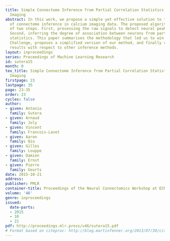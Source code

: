 ```yaml
---
title: Simple Connectome Inference from Partial Correlation Statistics in Calcium
  Imaging
abstract: In this work, we propose a simple yet effective solution to the problem
  of connectome inference in calcium imaging data. The proposed algorithm consists
  of two steps. First, processing the raw signals to detect neural peak activities.
  Second, inferring the degree of association between neurons from partial correlation
  statistics. This paper summarises the methodology that led us to win the Connectomics
  Challenge, proposes a simplified version of our method, and finally compares our
  results with respect to other inference methods.
layout: inproceedings
series: Proceedings of Machine Learning Research
id: sutera15
month: 0
tex_title: Simple Connectome Inference from Partial Correlation Statistics in Calcium
  Imaging
firstpage: 23
lastpage: 35
page: 23-35
order: 23
cycles: false
author:
- given: Antonio
  family: Sutera
- given: Arnaud
  family: Joly
- given: Vincent
  family: Francois-Lavet
- given: Aaron
  family: Qiu
- given: Gilles
  family: Louppe
- given: Damien
  family: Ernst
- given: Pierre
  family: Geurts
date: 2015-10-21
address: 
publisher: PMLR
container-title: Proceedings of the Neural Connectomics Workshop at ECML 2014
volume: '46'
genre: inproceedings
issued:
  date-parts:
  - 2015
  - 10
  - 21
pdf: http://proceedings.mlr.press/v46/sutera15.pdf
# Format based on citeproc: http://blog.martinfenner.org/2013/07/30/citeproc-yaml-for-bibliographies/
---
```

